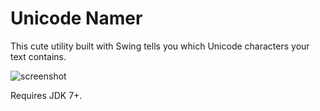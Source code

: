 # Unicode Namer

This cute utility built with Swing tells you which Unicode characters your text contains.

![screenshot](./screenshot.png)

Requires JDK 7+.
